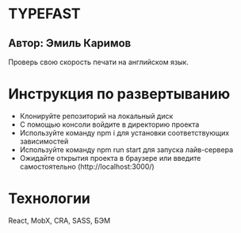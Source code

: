 # TYPEFAST
## Автор: Эмиль Каримов

Проверь свою скорость печати на английском язык.

# Инструкция по развертыванию
- Клонируйте репозиторий на локальный диск
- С помощью консоли войдите в директорию проекта
- Используйте команду npm i для установки соответствующих зависимостей
- Используйте команду npm run start для запуска лайв-сервера 
- Ожидайте открытия проекта в браузере или введите самостоятельно (http://localhost:3000/)

# Технологии
React, MobX, CRA, SASS, БЭМ
